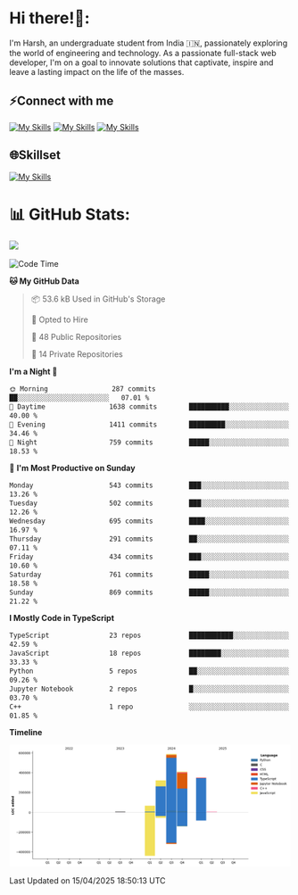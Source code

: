 
# Hi there!👋:
<p> I'm Harsh, an undergraduate student from India 🇮🇳, passionately exploring the world of engineering and technology. As a passionate full-stack web developer, I'm on a goal to innovate solutions that captivate, inspire and leave a lasting impact on the life of the masses. </p>

## ⚡Connect with me

[![My Skills](https://skillicons.dev/icons?i=gmail)](mailto:harshpandey.tech@gmail.com) [![My Skills](https://skillicons.dev/icons?i=linkedin)](https://linkedin.com/in/harsh3dev) [![My Skills](https://skillicons.dev/icons?i=twitter)](https://x.com/harshxai)

## 🌐Skillset
[![My Skills](https://skillicons.dev/icons?i=js,ts,react,nextjs,nodejs,tailwind,mongo,express,postgres,prisma,html,css,docker,aws,cpp,git,vscode,figma)](https://skillicons.dev)


# 📊 GitHub Stats:
![](https://komarev.com/ghpvc/?username=harsh3dev)

<!--START_SECTION:waka-->
![Code Time](http://img.shields.io/badge/Code%20Time-20%20hrs%203%20mins-blue)

**🐱 My GitHub Data** 

> 📦 53.6 kB Used in GitHub's Storage 
 > 
> 💼 Opted to Hire
 > 
> 📜 48 Public Repositories 
 > 
> 🔑 14 Private Repositories 
 > 
**I'm a Night 🦉** 

```text
🌞 Morning                287 commits         ██░░░░░░░░░░░░░░░░░░░░░░░   07.01 % 
🌆 Daytime                1638 commits        ██████████░░░░░░░░░░░░░░░   40.00 % 
🌃 Evening                1411 commits        █████████░░░░░░░░░░░░░░░░   34.46 % 
🌙 Night                  759 commits         █████░░░░░░░░░░░░░░░░░░░░   18.53 % 
```
📅 **I'm Most Productive on Sunday** 

```text
Monday                   543 commits         ███░░░░░░░░░░░░░░░░░░░░░░   13.26 % 
Tuesday                  502 commits         ███░░░░░░░░░░░░░░░░░░░░░░   12.26 % 
Wednesday                695 commits         ████░░░░░░░░░░░░░░░░░░░░░   16.97 % 
Thursday                 291 commits         ██░░░░░░░░░░░░░░░░░░░░░░░   07.11 % 
Friday                   434 commits         ███░░░░░░░░░░░░░░░░░░░░░░   10.60 % 
Saturday                 761 commits         █████░░░░░░░░░░░░░░░░░░░░   18.58 % 
Sunday                   869 commits         █████░░░░░░░░░░░░░░░░░░░░   21.22 % 
```


**I Mostly Code in TypeScript** 

```text
TypeScript               23 repos            ███████████░░░░░░░░░░░░░░   42.59 % 
JavaScript               18 repos            ████████░░░░░░░░░░░░░░░░░   33.33 % 
Python                   5 repos             ██░░░░░░░░░░░░░░░░░░░░░░░   09.26 % 
Jupyter Notebook         2 repos             █░░░░░░░░░░░░░░░░░░░░░░░░   03.70 % 
C++                      1 repo              ░░░░░░░░░░░░░░░░░░░░░░░░░   01.85 % 
```



**Timeline**

![Lines of Code chart](https://raw.githubusercontent.com/harsh3dev/harsh3dev/main/assets/bar_graph.png)


 Last Updated on 15/04/2025 18:50:13 UTC
<!--END_SECTION:waka-->

